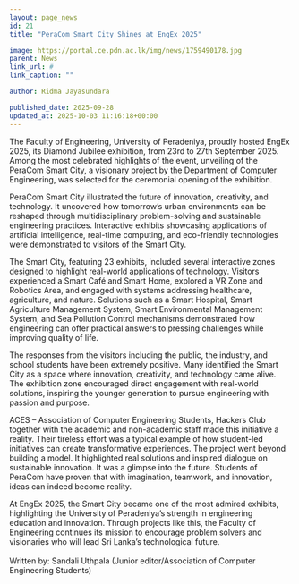 ```yaml
---
layout: page_news
id: 21
title: "PeraCom Smart City Shines at EngEx 2025"

image: https://portal.ce.pdn.ac.lk/img/news/1759490178.jpg
parent: News
link_url: #
link_caption: ""

author: Ridma Jayasundara

published_date: 2025-09-28
updated_at: 2025-10-03 11:16:18+00:00
---
```


<p>The Faculty of Engineering, University of Peradeniya, proudly hosted EngEx 2025, its Diamond Jubilee exhibition, from 23rd to 27th September 2025. Among the most celebrated highlights of the event, unveiling of the PeraCom Smart City, a visionary project by the Department of Computer Engineering, was selected for the ceremonial opening of the exhibition.</p>
<p>PeraCom Smart City illustrated the future of innovation, creativity, and technology. It uncovered how tomorrow&rsquo;s urban environments can be reshaped through multidisciplinary problem-solving and sustainable engineering practices. Interactive exhibits showcasing applications of artificial intelligence, real-time computing, and eco-friendly technologies were demonstrated to visitors of the Smart City.</p>
<p>The Smart City, featuring 23 exhibits, included several interactive zones designed to highlight real-world applications of technology. Visitors experienced a Smart Caf&eacute; and Smart Home, explored a VR Zone and Robotics Area, and engaged with systems addressing healthcare, agriculture, and nature. Solutions such as a Smart Hospital, Smart Agriculture Management System, Smart Environmental Management System, and Sea Pollution Control mechanisms demonstrated how engineering can offer practical answers to pressing challenges while improving quality of life.</p>
<p>The responses from the visitors including the public, the industry, and school students have been extremely positive. Many identified the Smart City as a space where innovation, creativity, and technology came alive. The exhibition zone encouraged direct engagement with real-world solutions, inspiring the younger generation to pursue engineering with passion and purpose.</p>
<p>ACES &ndash; Association of Computer Engineering Students, Hackers Club together with the academic and non-academic staff made this initiative a reality. Their tireless effort was a typical example of how student-led initiatives can create transformative experiences. The project went beyond building a model. It highlighted real solutions and inspired dialogue on sustainable innovation. It was a glimpse into the future. Students of PeraCom have proven that with imagination, teamwork, and innovation, ideas can indeed become reality.</p>
<p>At EngEx 2025, the Smart City became one of the most admired exhibits, highlighting the University of Peradeniya&rsquo;s strength in engineering education and innovation. Through projects like this, the Faculty of Engineering continues its mission to encourage problem solvers and visionaries who will lead Sri Lanka&rsquo;s technological future.<br><br>Written by: Sandali Uthpala (Junior editor/Association of Computer Engineering Students)</p>

<!-- Automated Update by GitHub Actions -->
